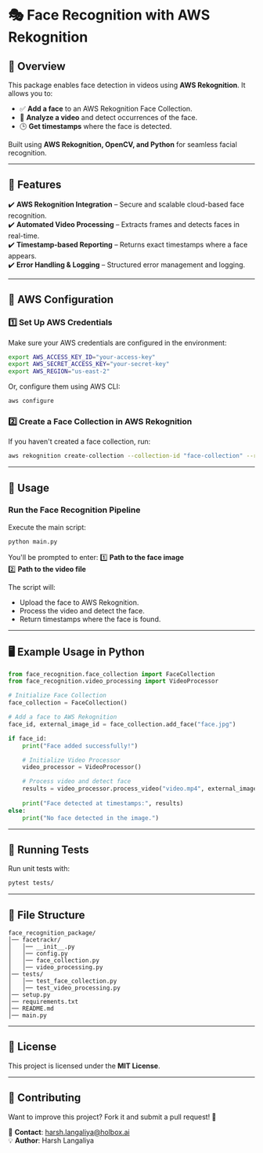 # 🎭 Face Recognition with AWS Rekognition

## 📌 Overview
This package enables face detection in videos using **AWS Rekognition**. It allows you to:
- ✅ **Add a face** to an AWS Rekognition Face Collection.
- 🎥 **Analyze a video** and detect occurrences of the face.
- 🕒 **Get timestamps** where the face is detected.

Built using **AWS Rekognition, OpenCV, and Python** for seamless facial recognition.

---

## 🚀 Features
✔️ **AWS Rekognition Integration** – Secure and scalable cloud-based face recognition.  
✔️ **Automated Video Processing** – Extracts frames and detects faces in real-time.  
✔️ **Timestamp-based Reporting** – Returns exact timestamps where a face appears.  
✔️ **Error Handling & Logging** – Structured error management and logging.  

---

## 🔑 AWS Configuration

### **1️⃣ Set Up AWS Credentials**
Make sure your AWS credentials are configured in the environment:
```sh
export AWS_ACCESS_KEY_ID="your-access-key"
export AWS_SECRET_ACCESS_KEY="your-secret-key"
export AWS_REGION="us-east-2"
```
Or, configure them using AWS CLI:
```sh
aws configure
```

### **2️⃣ Create a Face Collection in AWS Rekognition**
If you haven't created a face collection, run:
```sh
aws rekognition create-collection --collection-id "face-collection" --region us-east-2
```

---

## 📖 Usage

### **Run the Face Recognition Pipeline**
Execute the main script:
```sh
python main.py
```

You'll be prompted to enter:
1️⃣ **Path to the face image**  
2️⃣ **Path to the video file**

The script will:
- Upload the face to AWS Rekognition.
- Process the video and detect the face.
- Return timestamps where the face is found.

---

## 🖥️ Example Usage in Python

```python
from face_recognition.face_collection import FaceCollection
from face_recognition.video_processing import VideoProcessor

# Initialize Face Collection
face_collection = FaceCollection()

# Add a face to AWS Rekognition
face_id, external_image_id = face_collection.add_face("face.jpg")

if face_id:
    print("Face added successfully!")

    # Initialize Video Processor
    video_processor = VideoProcessor()

    # Process video and detect face
    results = video_processor.process_video("video.mp4", external_image_id)
    
    print("Face detected at timestamps:", results)
else:
    print("No face detected in the image.")
```

---

## 🧪 Running Tests
Run unit tests with:
```sh
pytest tests/
```

---

## 🔄 File Structure
```
face_recognition_package/
│── facetrackr/
│   │── __init__.py
│   │── config.py
│   │── face_collection.py
│   │── video_processing.py
│── tests/
│   │── test_face_collection.py
│   │── test_video_processing.py
│── setup.py
│── requirements.txt
│── README.md
│── main.py
```

---

## 📜 License
This project is licensed under the **MIT License**.

---

## 🤝 Contributing
Want to improve this project? Fork it and submit a pull request! 🚀  

📩 **Contact**: harsh.langaliya@holbox.ai  
💡 **Author**: Harsh Langaliya
